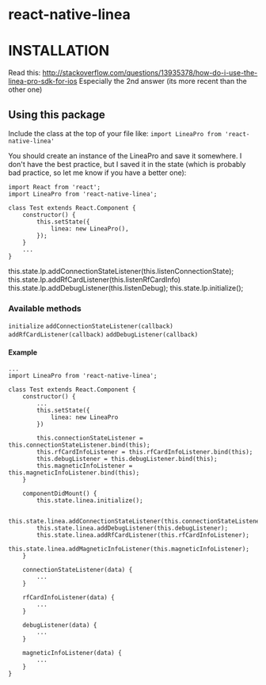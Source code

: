 # react-native-linea

# INSTALLATION

Read this:
http://stackoverflow.com/questions/13935378/how-do-i-use-the-linea-pro-sdk-for-ios
Especially the 2nd answer (its more recent than the other one)

## Using this package
Include the class at the top of your file like:
```import LineaPro from 'react-native-linea'```

You should create an instance of the LineaPro and save it somewhere. I don't have the best practice, but
I saved it in the state (which is probably bad practice, so let me know if you have a better one):

```
import React from 'react';
import LineaPro from 'react-native-linea';

class Test extends React.Component {
    constructor() {
        this.setState({
            linea: new LineaPro(),
        });
    }
    ...
}
```

this.state.lp.addConnectionStateListener(this.listenConnectionState);
    this.state.lp.addRfCardListener(this.listenRfCardInfo)
    this.state.lp.addDebugListener(this.listenDebug);
    this.state.lp.initialize();

### Available methods
`initialize`
`addConnectionStateListener(callback)`
`addRfCardListener(callback)`
`addDebugListener(callback)`

#### Example
```
...
import LineaPro from 'react-native-linea';

class Test extends React.Component {
    constructor() {
        ...
        this.setState({
            linea: new LineaPro
        })

        this.connectionStateListener = this.connectionStateListener.bind(this);
        this.rfCardInfoListener = this.rfCardInfoListener.bind(this);
        this.debugListener = this.debugListener.bind(this);
        this.magneticInfoListener = this.magneticInfoListener.bind(this);
    }

    componentDidMount() {
        this.state.linea.initialize();

        this.state.linea.addConnectionStateListener(this.connectionStateListener);
        this.state.linea.addDebugListener(this.debugListener);
        this.state.linea.addRfCardListener(this.rfCardInfoListener);
        this.state.linea.addMagneticInfoListener(this.magneticInfoListener);
    }

    connectionStateListener(data) {
        ...
    }

    rfCardInfoListener(data) {
        ...     
    }
    
    debugListener(data) {
        ...
    }

    magneticInfoListener(data) {
        ...
    }
}
```
